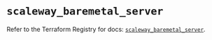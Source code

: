 # `scaleway_baremetal_server`

Refer to the Terraform Registry for docs: [`scaleway_baremetal_server`](https://registry.terraform.io/providers/scaleway/scaleway/2.53.0/docs/resources/baremetal_server).
